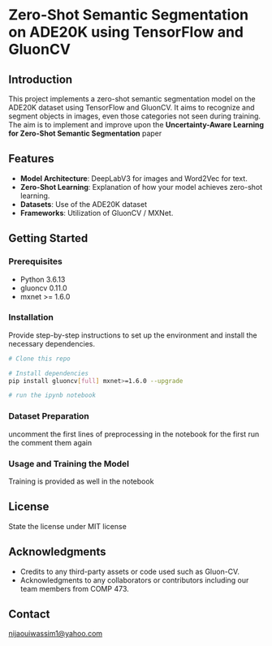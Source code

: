
# Zero-Shot Semantic Segmentation on ADE20K using TensorFlow and GluonCV

## Introduction
This project implements a zero-shot semantic segmentation model on the ADE20K dataset using TensorFlow and GluonCV. It aims to recognize and segment objects in images, even those categories not seen during training.
The aim is to implement and improve upon the **Uncertainty-Aware Learning for Zero-Shot Semantic Segmentation** paper

## Features
- **Model Architecture**: DeepLabV3 for images and Word2Vec for text.
- **Zero-Shot Learning**: Explanation of how your model achieves zero-shot learning.
- **Datasets**: Use of the ADE20K dataset
- **Frameworks**: Utilization of GluonCV / MXNet.

## Getting Started
### Prerequisites
- Python 3.6.13
- gluoncv 0.11.0
- mxnet >= 1.6.0

### Installation
Provide step-by-step instructions to set up the environment and install the necessary dependencies.

```bash
# Clone this repo

# Install dependencies
pip install gluoncv[full] mxnet>=1.6.0 --upgrade

# run the ipynb notebook
```

### Dataset Preparation
uncomment the first lines of preprocessing in the notebook for the first run the comment them again

### Usage and Training the Model
Training is provided as well in the notebook

## License
State the license under MIT license

## Acknowledgments
- Credits to any third-party assets or code used such as Gluon-CV.
- Acknowledgments to any collaborators or contributors including our team members from COMP 473.

## Contact
nijaouiwassim1@yahoo.com
